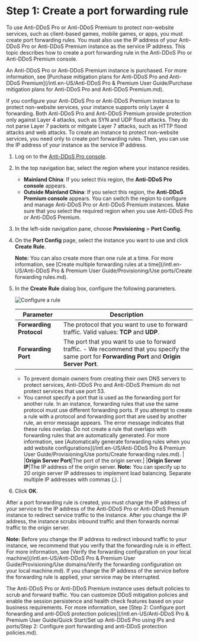 # Step 1: Create a port forwarding rule

To use Anti-DDoS Pro or Anti-DDoS Premium to protect non-website services, such as client-based games, mobile games, or apps, you must create port forwarding rules. You must also use the IP address of your Anti-DDoS Pro or Anti-DDoS Premium instance as the service IP address. This topic describes how to create a port forwarding rule in the Anti-DDoS Pro or Anti-DDoS Premium console.

An Anti-DDoS Pro or Anti-DDoS Premium instance is purchased. For more information, see [Purchase mitigation plans for Anti-DDoS Pro and Anti-DDoS Premium](/intl.en-US/Anti-DDoS Pro & Premium User Guide/Purchase mitigation plans for Anti-DDoS Pro and Anti-DDoS Premium.md).

If you configure your Anti-DDoS Pro or Anti-DDoS Premium instance to protect non-website services, your instance supports only Layer 4 forwarding. Both Anti-DDoS Pro and Anti-DDoS Premium provide protection only against Layer 4 attacks, such as SYN and UDP flood attacks. They do not parse Layer 7 packets or mitigate Layer 7 attacks, such as HTTP flood attacks and web attacks. To create an instance to protect non-website services, you need only to create port forwarding rules. Then, you can use the IP address of your instance as the service IP address.

1.  Log on to the [Anti-DDoS Pro console](https://yundun.console.aliyun.com/?p=ddoscoo).

2.  In the top navigation bar, select the region where your instance resides.

    -   **Mainland China**: If you select this region, the **Anti-DDoS Pro console** appears.
    -   **Outside Mainland China**: If you select this region, the **Anti-DDoS Premium console** appears.
    You can switch the region to configure and manage Anti-DDoS Pro or Anti-DDoS Premium instances. Make sure that you select the required region when you use Anti-DDoS Pro or Anti-DDoS Premium.

3.  In the left-side navigation pane, choose **Provisioning** \> **Port Config**.

4.  On the **Port Config** page, select the instance you want to use and click **Create Rule**.

    **Note:** You can also create more than one rule at a time. For more information, see [Create multiple forwarding rules at a time](/intl.en-US/Anti-DDoS Pro & Premium User Guide/Provisioning/Use ports/Create forwarding rules.md).

5.  In the **Create Rule** dialog box, configure the following parameters.

    ![Configure a rule](https://static-aliyun-doc.oss-accelerate.aliyuncs.com/assets/img/en-US/7097449951/p46880.png)

    |Parameter|Description|
    |---------|-----------|
    |**Forwarding Protocol**|The protocol that you want to use to forward traffic. Valid values: **TCP** and **UDP**.|
    |**Forwarding Port**|The port that you want to use to forward traffic.     -   We recommend that you specify the same port for **Forwarding Port** and **Origin Server Port**.
    -   To prevent domain owners from creating their own DNS servers to protect services, Anti-DDoS Pro and Anti-DDoS Premium do not protect services that use port 53.
    -   You cannot specify a port that is used as the forwarding port for another rule. In an instance, forwarding rules that use the same protocol must use different forwarding ports. If you attempt to create a rule with a protocol and forwarding port that are used by another rule, an error message appears. The error message indicates that these rules overlap. Do not create a rule that overlaps with forwarding rules that are automatically generated. For more information, see [Automatically generate forwarding rules when you add website configurations](/intl.en-US/Anti-DDoS Pro & Premium User Guide/Provisioning/Use ports/Create forwarding rules.md). |
    |**Origin Server Port**|The port of the origin server.|
    |**Origin Server IP**|The IP address of the origin server. **Note:** You can specify up to 20 origin server IP addresses to implement load balancing. Separate multiple IP addresses with commas \(,\). |

6.  Click **OK**.


After a port forwarding rule is created, you must change the IP address of your service to the IP address of the Anti-DDoS Pro or Anti-DDoS Premium instance to redirect service traffic to the instance. After you change the IP address, the instance scrubs inbound traffic and then forwards normal traffic to the origin server.

**Note:** Before you change the IP address to redirect inbound traffic to your instance, we recommend that you verify that the forwarding rule is in effect. For more information, see [Verify the forwarding configuration on your local machine](/intl.en-US/Anti-DDoS Pro & Premium User Guide/Provisioning/Use domains/Verify the forwarding configuration on your local machine.md). If you change the IP address of the service before the forwarding rule is applied, your service may be interrupted.

The Anti-DDoS Pro or Anti-DDoS Premium instance uses default policies to scrub and forward traffic. You can customize DDoS mitigation policies and enable the session persistence and health check features based on your business requirements. For more information, see [Step 2: Configure port forwarding and anti-DDoS protection policies](/intl.en-US/Anti-DDoS Pro & Premium User Guide/Quick Start/Set up Anti-DDoS Pro using IPs and ports/Step 2: Configure port forwarding and anti-DDoS protection policies.md).

